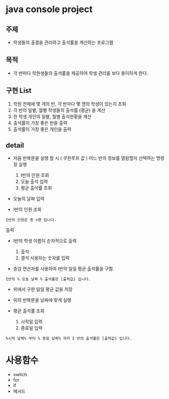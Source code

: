 # java console project

## 주제
- 학생들의 출결을 관리하고 출석률을 계산하는 프로그램

## 목적

- 각 반마다 학원생들의 출석률을 제공하여 학생 관리를 보다 용이하게 한다.

## 구현 List
1. 학원 전체에 몇 개의 반, 각 반마다 몇 명의 학생이 있는지 조회
2. 각 반의 일별, 월별 학생들의 출석률 (평균) 을 계산
3. 한 학생 개인의 일별, 월별 출석현황을 계산
4. 출석률이 가장 좋은 반을 출력
5. 출석률이 가장 좋은 개인을 출력


## detail
- 처음 반복문을 실행 할 시 ( 무한루프 값 ) 어느 반의 정보를 열람할지 선택하는 명령창 실행
    1. I반의 인원 조회
    2. 오늘 출석 입력
    3. 평균 출석률 조회

- 오늘의 날짜 입력

- I반의 인원 조회 
```
I반의 인원은 총 n명 입니다.
```
출력

- I반의 학생 이름이 순차적으로 출력
    1. 출석
    2. 결석
  사용자는 숫자를 입력

- 증감 연산자를 사용하여 I반의 일일 평균 출석률을 구함. 
```
I반의 % 오늘 날짜 % 출석률은 [출력값] 입니다.
```

- 위에서 구한 일일 평균 값을 저장

- 위의 반복문을 날짜에 맞게 실행

- 평균 출석률 조회
    1. 시작일 입력
    2. 종료일 입력

```
%시작 날짜% 부터 % 종료 날짜% 까지 I 반의 출석률은 [출력값] 입니다.
```

# 사용함수
- switch
- for
- if
- 메서드
